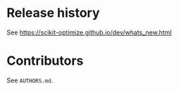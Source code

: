 # Release history
See https://scikit-optimize.github.io/dev/whats_new.html

# Contributors

See `AUTHORS.md`.
